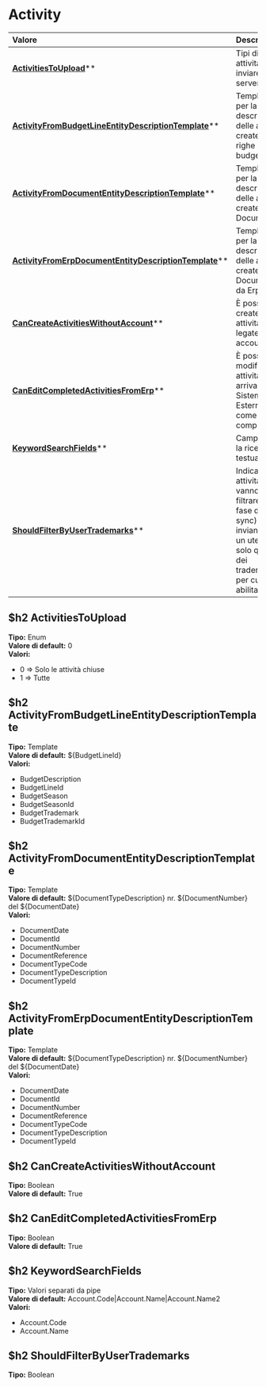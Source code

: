 # Activity

| Valore | Descrizione |
| :--- | :--- |
| [**ActivitiesToUpload**](activity.md#activitiestoupload)\*\* | Tipi di attività da inviare al server |
| [**ActivityFromBudgetLineEntityDescriptionTemplate**](activity.md#activityfrombudgetlineentitydescriptiontemplate)\*\* | Template per la descrizione delle attività create dalle righe budget |
| [**ActivityFromDocumentEntityDescriptionTemplate**](activity.md#activityfromdocumententitydescriptiontemplate)\*\* | Template per la descrizione delle attività create dai Documenti |
| [**ActivityFromErpDocumentEntityDescriptionTemplate**](activity.md#activityfromerpdocumententitydescriptiontemplate)\*\* | Template per la descrizione delle attività create dai Documenti da Erp |
| [**CanCreateActivitiesWithoutAccount**](activity.md#cancreateactivitieswithoutaccount)\*\* | È possibile create attività non legate ad un account |
| [**CanEditCompletedActivitiesFromErp**](activity.md#caneditcompletedactivitiesfromerp)\*\* | È possibile modificare attività che arrivano dal Sistema Esterno come completate |
| [**KeywordSearchFields**](activity.md#keywordsearchfields)\*\* | Campi per la ricerca testuale |
| [**ShouldFilterByUserTrademarks**](activity.md#shouldfilterbyusertrademarks)\*\* | Indica se le attività vanno filtrare \(in fase di sync\) inviando ad un utente solo quelle dei trademark per cui è abilitato |

## $h2 ActivitiesToUpload

**Tipo:** Enum  
**Valore di default:** 0  
**Valori:**

* 0 =&gt; Solo le attività chiuse
* 1 =&gt; Tutte

## $h2 ActivityFromBudgetLineEntityDescriptionTemplate

**Tipo:** Template  
**Valore di default:** ${BudgetLineId}  
**Valori:**

* BudgetDescription
* BudgetLineId
* BudgetSeason
* BudgetSeasonId
* BudgetTrademark
* BudgetTrademarkId

## $h2 ActivityFromDocumentEntityDescriptionTemplate

**Tipo:** Template  
**Valore di default:** ${DocumentTypeDescription} nr. ${DocumentNumber} del ${DocumentDate}  
**Valori:**

* DocumentDate
* DocumentId
* DocumentNumber
* DocumentReference
* DocumentTypeCode
* DocumentTypeDescription
* DocumentTypeId

## $h2 ActivityFromErpDocumentEntityDescriptionTemplate

**Tipo:** Template  
**Valore di default:** ${DocumentTypeDescription} nr. ${DocumentNumber} del ${DocumentDate}  
**Valori:**

* DocumentDate
* DocumentId
* DocumentNumber
* DocumentReference
* DocumentTypeCode
* DocumentTypeDescription
* DocumentTypeId

## $h2 CanCreateActivitiesWithoutAccount

**Tipo:** Boolean  
**Valore di default:** True

## $h2 CanEditCompletedActivitiesFromErp

**Tipo:** Boolean  
**Valore di default:** True

## $h2 KeywordSearchFields

**Tipo:** Valori separati da pipe  
**Valore di default:** Account.Code\|Account.Name\|Account.Name2  
**Valori:**

* Account.Code
* Account.Name

## $h2 ShouldFilterByUserTrademarks

**Tipo:** Boolean

